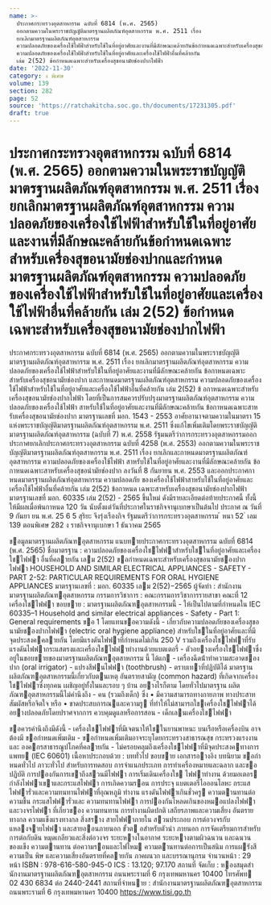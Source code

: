```yaml
---
name: >-
  ประกาศกระทรวงอุตสาหกรรม ฉบับที่ 6814 (พ.ศ. 2565)
  ออกตามความในพระราชบัญญัติมาตรฐานผลิตภัณฑ์อุตสาหกรรม พ.ศ. 2511 เรื่อง
  ยกเลิกมาตรฐานผลิตภัณฑ์อุตสาหกรรม
  ความปลอดภัยของเครื่องใช้ไฟฟ้าสำหรับใช้ในที่อยู่อาศัยและงานที่มีลักษณะคล้ายกันข้อกำหนดเฉพาะสำหรับเครื่องสุขอนามัยช่องปากและกำหนดมาตรฐานผลิตภัณฑ์อุตสาหกรรม
  ความปลอดภัยของเครื่องใช้ไฟฟ้าสำหรับใช้ในที่อยู่อาศัยและเครื่องใช้ไฟฟ้าอื่นที่คล้ายกัน
  เล่ม 2(52) ข้อกำหนดเฉพาะสำหรับเครื่องสุขอนามัยช่องปากไฟฟ้า
date: '2022-11-30'
category: ง พิเศษ
volume: 139
section: 282
page: 52
source: 'https://ratchakitcha.soc.go.th/documents/17231305.pdf'
draft: true
---
```


# ประกาศกระทรวงอุตสาหกรรม ฉบับที่ 6814 (พ.ศ. 2565) ออกตามความในพระราชบัญญัติมาตรฐานผลิตภัณฑ์อุตสาหกรรม พ.ศ. 2511 เรื่อง ยกเลิกมาตรฐานผลิตภัณฑ์อุตสาหกรรม ความปลอดภัยของเครื่องใช้ไฟฟ้าสำหรับใช้ในที่อยู่อาศัยและงานที่มีลักษณะคล้ายกันข้อกำหนดเฉพาะสำหรับเครื่องสุขอนามัยช่องปากและกำหนดมาตรฐานผลิตภัณฑ์อุตสาหกรรม ความปลอดภัยของเครื่องใช้ไฟฟ้าสำหรับใช้ในที่อยู่อาศัยและเครื่องใช้ไฟฟ้าอื่นที่คล้ายกัน เล่ม 2(52) ข้อกำหนดเฉพาะสำหรับเครื่องสุขอนามัยช่องปากไฟฟ้า

ประกาศกระทรวงอุตสาหกรรม ฉบับที่ 6814 (พ.ศ. 2565) ออกตามความในพระราชบัญญัติมาตรฐานผลิตภัณฑ์อุตสาหกรรม พ.ศ. 2511 เรื่อง ยกเลิกมาตรฐานผลิตภัณฑ์อุตสาหกรรม ความปลอดภัยของเครื่องใช้ไฟฟ้าสำหรับใช้ในที่อยู่อาศัยและงานที่มีลักษณะคล้ายกัน ข้อกาหนดเฉพาะสำหรับเครื่องสุขอนามัยช่องปาก และกาหนดมาตรฐานผลิตภัณฑ์อุตสาหกรรม ความปลอดภัยของเครื่องใช้ไฟฟ้าสำหรับใช้ในที่อยู่อาศัยและเครื่องใช้ไฟฟ้าอื่นที่คล้ายกัน เล่ม 2(52) ข้ อกาหนดเฉพาะสำหรับเครื่องสุขอนามัยช่องปากไฟฟ้า โดยที่เป็นการสมควรปรับปรุงมาตรฐานผลิตภัณฑ์อุตสาหกรรม ความปลอดภัยของเครื่องใช้ไฟฟ้า สาหรับใช้ในที่อยู่อาศัยและงานที่มีลักษณะคล้ายกัน ข้อกาหนดเฉพาะสาหรับเครื่องสุขอนามัยช่องปาก มาตรฐานเลขที่ มอก. 1543 - 2553 อาศัยอานาจตามความในมาตรา 15 แห่งพระราชบัญญัติมาตรฐานผลิตภัณฑ์อุตสาหกรรม พ.ศ. 2511 ซึ่งแก้ไขเพิ่มเติมโดยพระราชบัญญัติมาตรฐานผลิตภัณฑ์อุตสาหกรรม (ฉบับที่ 7) พ.ศ. 2558 รัฐมนตรีว่าการกระทรวงอุตสาหกรรมออกประกาศยกเลิกประกาศกระทรวงอุตสาหกรรม ฉบับที่ 4258 (พ.ศ. 2553) ออกตามความในพระราชบัญญัติมาตรฐานผลิตภัณฑ์อุตสาหกรรม พ.ศ. 2511 เรื่อง ยกเลิกและกาหนดมาตรฐานผลิตภัณฑ์อุตสาหกรรม ความปลอดภัยของเครื่องใช้ไฟฟ้า สาหรับใช้ในที่อยู่อาศัยและงานที่มีลักษณะคล้ายกัน ข้อกาหนดเฉพาะสาหรับเครื่องสุขอนำมัยช่องปาก ลงวันที่ 8 กันยายน พ.ศ. 2553 และออกประกาศกาหนดมาตรฐานผลิตภัณฑ์อุตสาหกรรม ความปลอดภัย ของเครื่องใช้ไฟฟ้าสาหรับใช้ในที่อยู่อาศัยและเครื่องใช้ไฟฟ้าอื่นที่คล้ายกัน เล่ม 2(52) ข้อกาหนด เฉพาะสาหรับเครื่องสุขอนามัยช่องปากไฟฟ้า มาตรฐานเลขที่ มอก. 60335 เล่ม 2(52) - 2565 ขึ้นใหม่ ดังมีรายละเอียดต่อท้ายประกาศนี้ ทั้งนี้ ให้มีผลเมื่อพ้นกาหนด 120 วัน นับตั้งแต่วันที่ประกาศในราชกิจจานุเบกษาเป็นต้นไป ประกาศ ณ วันที่ 9 กันยา ยน พ.ศ. 25 6 5 สุริยะ จึงรุ่งเรืองกิจ รัฐมนตรีว่าการกระทรวงอุตสาหกรรม ้ หนา 52 ่ เลม 139 ตอนพิเศษ 282 ง ราชกิจจานุเบกษา 1 ธันวาคม 2565

ขอมูลมาตรฐานผลิตภัณฑอุตสาหกรรม แนบทายประกาศกระทรวงอุตสาหกรรม ฉบับที่ 6814 (พ.ศ. 2565) ชื่อมาตรฐาน : ความปลอดภัยของเครื่องใชไฟฟาสําหรับใชในที่อยู่อาศัยและเครื่องใชไฟฟา อื่นที่คลายกัน เลม 2(52) ขอกําหนดเฉพาะสําหรับเครื่องสุขอนามัยชองปาก ไฟฟา HOUSEHOLD AND SIMILAR ELECTRICAL APPLIANCES - SAFETY - PART 2-52: PARTICULAR REQUIREMENTS FOR ORAL HYGIENE APPLIANCES มาตรฐานเลขที่ : มอก. 60335 เลม 2(52)−2565 ผู้จัดทํา : สํานักงานมาตรฐานผลิตภัณฑอุตสาหกรรม กรรมการวิชาการ : คณะกรรมการวิชาการรายสาขา คณะที่ 12 เครื่องใชไฟฟา ขอบขาย : มาตรฐานผลิตภัณฑอุตสาหกรรมนี้ - ให้เป็นไปตามที่กําหนดใน IEC 60335–1 Household and similar electrical appliances - Safety - Part 1: General requirements ขอ 1 โดยแทนขอความดังนี้ - เกี่ยวกับความปลอดภัยของเครื่องสุขอนามัยชองปากไฟฟา (electric oral hygiene appliance) สําหรับใชในที่อยู่อาศัยและที่มีจุดประสงคคลายกัน โดยมีแรงดันไฟฟาที่กําหนดไม่เกิน 250 V รวมถึงเครื่องใชไฟฟาที่รับ แรงดันไฟฟากระแสตรงและเครื่องใชไฟฟาทํางานด้วยแบตเตอรี่ - ตัวอยางเครื่องใชไฟฟาซึ่งอยู่ในขอบขายของมาตรฐานผลิตภัณฑอุตสาหกรรม นี้ ได้แก - เครื่องฉีดน้ําทําความสะอาดชองปาก (oral irrigator) - แปรงสีฟนไฟฟา (toothbrush) - ตราบเทาที่ปฏิบัติได้ มาตรฐานผลิตภัณฑอุตสาหกรรมนี้เกี่ยวกับตนเหตุ อันตรายสามัญ (common hazard) ที่เกิดจากเครื่องใชไฟฟาซึ่งทุกคน เผชิญอยู่ทั้งในและรอบ ๆ บ้าน อยางไรก็ตาม โดยทั่วไปมาตรฐาน ผลิตภัณฑอุตสาหกรรมนี้ไม่คํานึงถึง - คน (รวมถึงเด็ก) ซึ่ง • มีความสามารถทางกายภาพ ทางประสาทสัมผัสหรือจิตใจ หรือ • ขาดประสบการณและความรู ที่ทําให้ไม่สามารถใชเครื่องใชไฟฟาได้อยางปลอดภัยโดยปราศจากการ ควบคุมดูแลหรือการสอน - เด็กเลนเครื่องใชไฟฟา

ขอควรคํานึงถึงมีดังนี้ - เครื่องใชไฟฟาที่มีเจตนาให้ใชในยานพาหนะ บนเรือหรือเครื่องบิน อาจต้องมี ขอกําหนดเพิ่มเติม - ขอกําหนดเพิ่มเติมอาจระบุโดยกระทรวงสาธารณสุข กระทรวงแรงงาน และ องคกรสาธารณูปโภคที่คลายกัน - ไม่ครอบคลุมถึงเครื่องใชไฟฟาที่มีจุดประสงคทางการแพทย (IEC 60601) เนื้อหาประกอบด้วย : บททั่วไป ขอบขาย เอกสารอางอิง บทนิยาม ขอกําหนดทั่วไป ภาวะทั่วไป สําหรับการทดสอบ การจําแนกประเภท การทําเครื่องหมายและฉลาก และขอ ปฏิบัติ การปองกันการเขาถึงสวนมีไฟฟา การเริ่มเดินเครื่องใช ไฟฟาทํางาน ด้วยมอเตอร กําลังไฟฟาเขาและกระแสไฟฟา การเกิดความรอน การประจุ แบตเตอรี่ไอออนโลหะ กระแสไฟฟารั่วและความทนทานไฟฟาที่อุณหภูมิ ทํางาน แรงดันไฟฟาเกินชั่วครู ความตานทานต่อความชื้น กระแสไฟฟารั่วและ ความทนทานไฟฟา การปองกันโหลดเกินของหมอแปลงไฟฟาและวงจรไฟฟา ที่เกี่ยวของ ความทนทาน การทํางานผิดปกติ เสถียรภาพและความเสี่ยง อันตรายทางกล ความแข็งแรงทางกล สิ่งสราง สายไฟฟาภายใน สวนประกอบ การต่อวงจรกับแหลงจายไฟฟา และสายออนภายนอก ขั้วต อสําหรับตัวนํา ภายนอก การจัดเตรียมการสําหรับการต่อกับดิน หมุดเกลียวและสิ่งต่อวงจร ระยะหางในอากาศ ระยะหางตามผิวฉนวน และฉนวนของแข็ง ความตานทาน ต่อความรอนและไฟไหม ความตำนทานต่อการเป็นสนิม การแผรังสี ความเป็น พิษ และความเสี่ยงอันตรายที่คลายกัน ภาคผนวก และบรรณานุกรม จํานวนหน้า : 29 หน้า ISBN : 978-616-580-945-0 ICS : 13.120; 97.170 สถานที่ จัดเก็บ : หองสมุดสํานักงานมาตรฐานผลิตภัณฑอุตสาหกรรม ถนนพระรามที่ 6 กรุงเทพมหานคร 10400 โทรศัพท 02 430 6834 ต่อ 2440-2441 สถานที่จําหนาย : สํานักงานมาตรฐานผลิตภัณฑอุตสาหกรรม ถนนพระรามที่ 6 กรุงเทพมหานคร 10400 https://www.tisi.go.th
